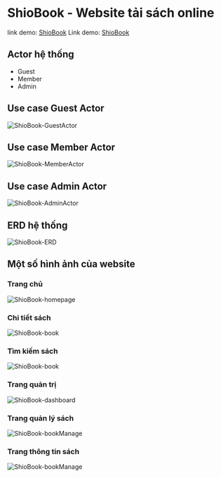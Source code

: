 # ShioBook - Website tải sách online

link demo: [ShioBook](https://shiobook-ebook-downloader.tech)
Link demo: [ShioBook](https://shiobook-ebook-downloader.tech/)

## Actor hệ thống
- Guest
- Member
- Admin

## Use case Guest Actor
![ShioBook-GuestActor](markdown/diagram/Guest.png)

## Use case Member Actor
![ShioBook-MemberActor](markdown/diagram/Member.png)

## Use case Admin Actor
![ShioBook-AdminActor](markdown/diagram/Admin.png)

## ERD hệ thống
![ShioBook-ERD](markdown/diagram/ERD.png)


## Một số hình ảnh của website

### Trang chủ
![ShioBook-homepage](markdown/screen/homepage.png)

### Chi tiết sách
![ShioBook-book](markdown/screen/detail.png)

### Tìm kiếm sách
![ShioBook-book](markdown/screen/search.png)

### Trang quản trị
![ShioBook-dashboard](markdown/screen/dashboard.png)

### Trang quản lý sách
![ShioBook-bookManage](markdown/screen/book-manage.png)

### Trang thông tin sách
![ShioBook-bookManage](markdown/screen/book-detail.png)
